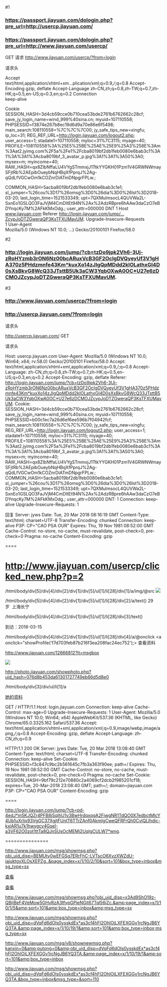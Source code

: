 #1
### https://passport.jiayuan.com/dologin.php?pre_url=http://usercp.jiayuan.com/
### https://passport.jiayuan.com/dologin.php?pre_url=http://www.jiayuan.com/usercp/


GET 请求 http://www.jiayuan.com/usercp/?from=login

请求头

Accept	
text/html,application/xhtml+xm…plication/xml;q=0.9,*/*;q=0.8
Accept-Encoding	
gzip, deflate
Accept-Language	
zh-CN,zh;q=0.8,zh-TW;q=0.7,zh-HK;q=0.5,en-US;q=0.3,en;q=0.2
Connection	
keep-alive

Cookie	
SESSION_HASH=3d4cb59cce0b710cea53bde2761b6762662c28cf; save_jy_login_name=wind_999%40sina.cn; 
myuid=107110558; PHPSESSID=f3874e267b8ec19d6d9a70e86e6f5498; 
main_search:108110558=%7C%7C%7C00; 
jy_safe_tips_new=xingfu; 
ip_loc=31; 
REG_REF_URL=http://login.jiayuan.com/logout2.php; user_access=1; stadate1=107110558; myloc=31%7C3115; myage=40; PROFILE=108110558%3A%25E5%25BE%25AE%25E9%25A3%258E%3Am%3Aat2.jyimg.com%2F5a%2Fe1%2Fcba8019bf2db1feb0080e6bab3c1%3A1%3A%3A1%3Acba8019bf_3_avatar_p.jpg%3A1%3A1%3A50%3A0; mysex=m; myincome=40; 
RAW_HASH=qx8ZlbNffaLU4VYgSTmmxjJ1TtkYYGKH01Pzm1V4GRWNWmaySFjtRb%2AEpibOueybNqHBqXfPprqJ%2Ag-qQdLfVGCwOm1kCOZnrDiATmDNpgrFPLw.; 

COMMON_HASH=5acba8019bf2db1feb0080e6bab3c1e1; sl_jumper=%26cou%3D17%26omsg%3D0%26dia%3D0%26lst%3D2018-03-20; last_login_time=1521533349; upt=7QXMulmsocL4QUVWa2L-SxnEo1GSLQO3FaJVjM4CmDItEt94N%2Ax%2AdzRBpre6hAAw3daCzO7eBDYnqcKy7M%2AFkKMxOdg.; user_attr=000000
DNT	
1
Host	
www.jiayuan.com
Referer	
http://login.jiayuan.com/jump/…ZcypJoDTZGweraQP3KsTFXUMavUM.
Upgrade-Insecure-Requests	
1
User-Agent	
Mozilla/5.0 (Windows NT 10.0; …) Gecko/20100101 Firefox/58.0


#2
### http://login.jiayuan.com/jump/?cb=tzDo9jpk2Vh6-3Uj-zRoHYzmb3rON6Nz00bcARuxVcB3GF2OcIgDVQyeyUf3V1gHA370z5PHdzmnfe43Km*kuxXo14zJIgQpMDdd2kIOLathxGI4D0sXsBkvG8WcQ33JTsttB5Uk3aCW3YqbOXwA0OC*U27e6zDCMOJZcypJoDTZGweraQP3KsTFXUMavUM.


#3
### http://www.jiayuan.com/usercp/?from=login
### http://usercp.jiayuan.com/?from=login
请求头

http://usercp.jiayuan.com/
GET

请求头

Host: usercp.jiayuan.com
User-Agent: Mozilla/5.0 (Windows NT 10.0; Win64; x64; rv:58.0) Gecko/20100101 Firefox/58.0
Accept: text/html,application/xhtml+xml,application/xml;q=0.9,*/*;q=0.8
Accept-Language: zh-CN,zh;q=0.8,zh-TW;q=0.7,zh-HK;q=0.5,en-US;q=0.3,en;q=0.2
Accept-Encoding: gzip, deflate
Referer: http://login.jiayuan.com/jump/?cb=tzDo9jpk2Vh6-3Uj-zRoHYzmb3rON6Nz00bcARuxVcB3GF2OcIgDVQyeyUf3V1gHA370z5PHdzmnfe43Km*kuxXo14zJIgQpMDdd2kIOLathxGI4D0sXsBkvG8WcQ33JTsttB5Uk3aCW3YqbOXwA0OC*U27e6zDCMOJZcypJoDTZGweraQP3KsTFXUMavUM.
Cookie: SESSION_HASH=3d4cb59cce0b710cea53bde2761b6762662c28cf; save_jy_login_name=wind_999%40sina.cn; myuid=107110558; PHPSESSID=b00c1ec7a26d6ef6ee596b7f04942fcf; main_search:108110558=%7C%7C%7C00; jy_safe_tips_new=xingfu; REG_REF_URL=http://login.jiayuan.com/logout2.php; user_access=1; stadate1=107110558; myloc=31%7C3115; myage=40; PROFILE=108110558%3A%25E5%25BE%25AE%25E9%25A3%258E%3Am%3Aat2.jyimg.com%2F5a%2Fe1%2Fcba8019bf2db1feb0080e6bab3c1%3A1%3A%3A1%3Acba8019bf_3_avatar_p.jpg%3A1%3A1%3A50%3A0; mysex=m; myincome=40; RAW_HASH=qx8ZlbNffaLU4VYgSTmmxjJ1TtkYYGKH01Pzm1V4GRWNWmaySFjtRb%2AEpibOueybNqHBqXfPprqJ%2Ag-qQdLfVGCwOm1kCOZnrDiATmDNpgrFPLw.; COMMON_HASH=5acba8019bf2db1feb0080e6bab3c1e1; sl_jumper=%26cou%3D17%26omsg%3D0%26dia%3D0%26lst%3D2018-03-20; last_login_time=1521533349; upt=7QXMulmsocL4QUVWa2L-SxnEo1GSLQO3FaJVjM4CmDItEt94N%2Ax%2AdzRBpre6hAAw3daCzO7eBDYnqcKy7M%2AFkKMxOdg.; user_attr=000000
DNT: 1
Connection: keep-alive
Upgrade-Insecure-Requests: 1

回复
Server: jyws
Date: Tue, 20 Mar 2018 08:16:19 GMT
Content-Type: text/html; charset=UTF-8
Transfer-Encoding: chunked
Connection: keep-alive
P3P: CP="CAO PSA OUR"
Expires: Thu, 19 Nov 1981 08:52:00 GMT
Cache-Control: no-store, no-cache, must-revalidate, post-check=0, pre-check=0
Pragma: no-cache
Content-Encoding: gzip





====
# http://www.jiayuan.com/usercp/clicked_new.php?p=2



/html/body/div[5]/div[4]/div[2]/div[1]/div[5]/ul[1]/li[28]/div[1]/a/img/@src
<img src="http://at4.jyimg.com/f7/52/d703feb87b216f3ea208fac24ec7/d703feb87_2_avatar_p.jpg">



/html/body/div[5]/div[4]/div[2]/div[1]/div[5]/ul[1]/li[28]/div[2]/a/text()
<a>29岁&nbsp;&nbsp;上海长宁</a>



/html/body/div[5]/div[4]/div[2]/div[1]/div[5]/ul[1]/li[28]/div[3]/text()
<div class="date">到访：2018-03-15</div>


/html/body/div[5]/div[4]/div[2]/div[1]/div[5]/ul[1]/li[28]/div[4]/a/@onclick
<a onclick="showProfile('f7d703feb87b216f3ea208fac24ec752');>
查看资料









http://www.jiayuan.com/12666812?lt=msgbox




<a onclick="showProfile('f7d703feb87b216f3ea208fac24ec752');" href="javascript:;" onmousedown="send_jy_pv2('|clicked_new_fvip_zpdjrc|');send_jy_pv2('|clicked_new_fvip_zpdjrs|108110558');"><img src="http://at4.jyimg.com/f7/52/d703feb87b216f3ea208fac24ec7/d703feb87_2_avatar_p.jpg"></a>


http://photo.jiayuan.com/showphoto.php?uid_hash=076d8b453da61301727749eb66d5d8e0







/html/body/div[3]/div/ul/li[1]/a

<a href="http://www.jiayuan.com/12666812?tid=0&amp;cache_key=" target="_blank">她的资料</a>





GET / HTTP/1.1
Host: login.jiayuan.com
Connection: keep-alive
Cache-Control: max-age=0
Upgrade-Insecure-Requests: 1
User-Agent: Mozilla/5.0 (Windows NT 10.0; Win64; x64) AppleWebKit/537.36 (KHTML, like Gecko) Chrome/65.0.3325.162 Safari/537.36
Accept: text/html,application/xhtml+xml,application/xml;q=0.9,image/webp,image/apng,*/*;q=0.8
Accept-Encoding: gzip, deflate
Accept-Language: zh-CN,zh;q=0.9




HTTP/1.1 200 OK
Server: jyws
Date: Tue, 20 Mar 2018 13:08:40 GMT
Content-Type: text/html; charset=UTF-8
Transfer-Encoding: chunked
Connection: keep-alive
Set-Cookie: PHPSESSID=f3c847c9bc2b561645c7fb3a363f90ee; path=/
Expires: Thu, 19 Nov 1981 08:52:00 GMT
Cache-Control: no-store, no-cache, must-revalidate, post-check=0, pre-check=0
Pragma: no-cache
Set-Cookie: SESSION_HASH=9bf79c212e70880c2a4069cf2dcb2f985201cf18; expires=Tue, 20-Mar-2018 23:08:40 GMT; path=/; domain=jiayuan.com
P3P: CP="CAO PSA OUR"
Content-Encoding: gzip

<input type="hidden" name="_s_x_id" value="f3c847c9bc2b561645c7fb3a363f90ee"/>

====


http://login.jiayuan.com/jump/?cb=pd-4edJ*m5KJQZr4PFB8jSqlhU1v3BwHrdqxqgA2FiwgNR1TdQO0X7edbctMIcY4Ub1uXrljx93VgGC37XgjtFUntT6TTrZAnf0AkmIgCweQFRFrQh0CvlQLIhdjc-kxiAR1u7k1hwygcv4GseI-a3VF62O0zot1ttTa8QJnSUsOcMEMj2UqIgCULW7*wng.







===============

http://www.jiayuan.com/msg/showmsg.php?obj_uid_disp=BEMUty0wEFGSg7ERrFhC-LVTscO6XyzXWZdU-iajuktgyXLOsXEPZg..&page_index=x/1/10/2/10&sort=101&box_type=inbox&msg_type=sx


<a class="pay_btn" target="_blank" href="http://www.jiayuan.com/msg/showmsg.php?obj_uid_disp=x3Ad9ShO19z-QBjiBeF4VeMow5GHvRzA3tfypGPieNGit67Tql56jZc.&amp;page_index=x/1/10/1/5&amp;sort=101&amp;box_type=inbox&amp;msg_type=sx" onmousedown="send_jy_pv2('|1015897_29|107110558');">查看</a>



<a class="pay_btn" target="_blank" href="http://www.jiayuan.com/msg/v8/shownewmsg.php?kanxin=0&amp;putong=0&amp;obj_uid_disp=dVqFd6dOIs0ysskdEx*as3cf4hFI2OhlOjLXFEXGGv1rcNgJB6YQ3TA.&amp;page_index=x/1/10/19/1&amp;sort=101&amp;box_type=inbox" onmousedown="send_jy_pv2('|1015897_29|107110558');">查看</a>



http://www.jiayuan.com/msg/showmsg.php?obj_uid_disp=x3Ad9ShO19z-QBjiBeF4VeMow5GHvRzA3tfypGPieNGit67Tql56jZc.&amp;page_index=x/1/10/1/5&amp;sort=101&amp;box_type=inbox&amp;msg_type=sx



http://www.jiayuan.com/msg/showmsg.php?obj_uid_disp=dVqFd6dOIs0ysskdEx*as3cf4hFI2OhlOjLXFEXGGv1rcNgJB6YQ3TA.&amp;page_index=x/1/10/19/1&amp;sort=101&amp;box_type=inbox;msg_type=sx

http://www.jiayuan.com/msg/v8/shownewmsg.php?kanxin=0&amp;putong=0&amp;obj_uid_disp=dVqFd6dOIs0ysskdEx*as3cf4hFI2OhlOjLXFEXGGv1rcNgJB6YQ3TA.&amp;page_index=x/1/10/19/1&amp;sort=101&amp;box_type=inbox


http://www.jiayuan.com/msg/showmsg.php?obj_uid_disp=dVqFd6dOIs0ysskdEx*as3cf4hFI2OhlOjLXFEXGGv1rcNgJB6YQ3TA.&box_type=inbox&msg_type=&sort=110